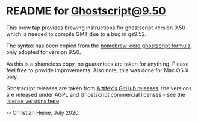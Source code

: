# README for Ghostscript@9.50

This brew tap provides brewing instructions for ghostscript version 9.50 which is needed to compile GMT due to a bug in gs9.52.

The syntax has been copied from the [homebrew-core ghostscript formula](https://github.com/Homebrew/homebrew-core/blob/master/Formula/ghostscript.rb), only adopted for version 9.50.

As this is a shameless copy, no guarantees are taken for anything. Please feel free to provide improvements. Also note, this was done for Mac OS X only.

Ghostscript releases are taken from [Artifex's GitHub releases](https://github.com/ArtifexSoftware/ghostpdl-downloads/releases), the versions are released under AGPL and Ghostscript commercial licenses - see the [license versions here](https://www.ghostscript.com/download/gsdnld.html).


-- Christian Heine, July 2020.